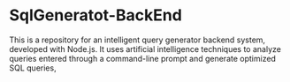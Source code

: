 # SqlGeneratot-BackEnd
This is a repository for an intelligent query generator backend system, developed with Node.js. It uses artificial intelligence techniques to analyze queries entered through a command-line prompt and generate optimized SQL queries,
